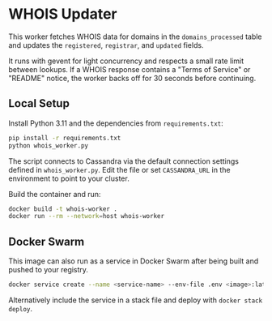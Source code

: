 # WHOIS Updater

This worker fetches WHOIS data for domains in the `domains_processed` table and updates the `registered`, `registrar`, and `updated` fields.

It runs with gevent for light concurrency and respects a small rate limit between lookups. If a WHOIS response contains a "Terms of Service" or "README" notice, the worker backs off for 30 seconds before continuing.

## Local Setup

Install Python 3.11 and the dependencies from `requirements.txt`:

```bash
pip install -r requirements.txt
python whois_worker.py
```

The script connects to Cassandra via the default connection settings defined in `whois_worker.py`. Edit the file or set `CASSANDRA_URL` in the environment to point to your cluster.

Build the container and run:

```bash
docker build -t whois-worker .
docker run --rm --network=host whois-worker
```

## Docker Swarm

This image can also run as a service in Docker Swarm after being built and pushed to your registry.

```bash
docker service create --name <service-name> --env-file .env <image>:latest
```

Alternatively include the service in a stack file and deploy with `docker stack deploy`.
